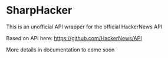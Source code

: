 # SharpHacker
This is an unofficial API wrapper for the official HackerNews API

Based on API here: https://github.com/HackerNews/API

More details in documentation to come soon
